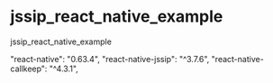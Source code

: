 # jssip_react_native_example
jssip_react_native_example

"react-native": "0.63.4",
"react-native-jssip": "^3.7.6",
"react-native-callkeep": "^4.3.1",
